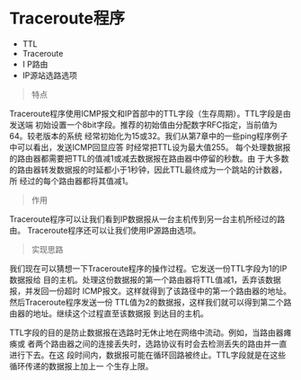# Traceroute程序

- TTL
- Traceroute
- I P路由
- IP源站选路选项

> 特点

Traceroute程序使用ICMP报文和IP首部中的TTL字段（生存周期）。TTL字段是由发送端
初始设置一个8bit字段。推荐的初始值由分配数字RFC指定，当前值为64。较老版本的系统
经常初始化为15或32。我们从第7章中的一些ping程序例子中可以看出，发送ICMP回显应答
时经常把TTL设为最大值255。
每个处理数据报的路由器都需要把TTL的值减1或减去数据报在路由器中停留的秒数。由
于大多数的路由器转发数据报的时延都小于1秒钟，因此TTL最终成为一个跳站的计数器，所
经过的每个路由器都将其值减1。

> 作用

Traceroute程序可以让我们看到IP数据报从一台主机传到另一台主机所经过的路由。
Traceroute程序还可以让我们使用IP源路由选项。

> 实现思路

我们现在可以猜想一下Traceroute程序的操作过程。它发送一份TTL字段为1的IP数据报给
目的主机。处理这份数据报的第一个路由器将TTL值减1，丢弃该数据报，并发回一份超时
ICMP报文。这样就得到了该路径中的第一个路由器的地址。然后Traceroute程序发送一份
TTL值为2的数据报，这样我们就可以得到第二个路由器的地址。继续这个过程直至该数据报
到达目的主机。

TTL字段的目的是防止数据报在选路时无休止地在网络中流动。例如，当路由器瘫痪或
者两个路由器之间的连接丢失时，选路协议有时会去检测丢失的路由并一直进行下去。在这
段时间内，数据报可能在循环回路被终止。TTL字段就是在这些循环传递的数据报上加上一
个生存上限。

